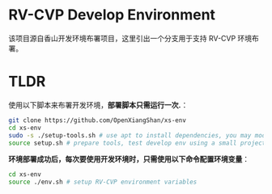 RV-CVP Develop Environment
==================

该项目源自香山开发环境布署项目，这里引出一个分支用于支持 RV-CVP 环境布署。

# TLDR

使用以下脚本来布署开发环境，**部署脚本只需运行一次.**：

```sh
git clone https://github.com/OpenXiangShan/xs-env
cd xs-env
sudo -s ./setup-tools.sh # use apt to install dependencies, you may modify it to use different pkg manager
source setup.sh # prepare tools, test develop env using a small project
```

**环境部署成功后，每次要使用开发环境时，只需使用以下命令配置环境变量**：

```sh
cd xs-env
source ./env.sh # setup RV-CVP environment variables
```
